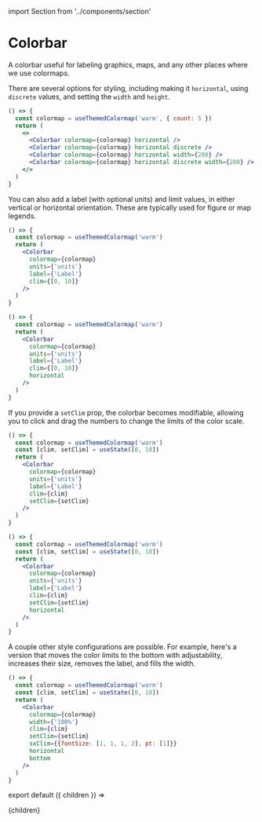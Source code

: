 import Section from '../components/section'

# Colorbar

A colorbar useful for labeling graphics, maps, and any other places where we use colormaps.

There are several options for styling, including making it `horizontal`, using `discrete` values, and setting the `width` and `height`.

<!-- prettier-ignore -->
```jsx live
() => {
  const colormap = useThemedColormap('warm', { count: 5 })
  return (
    <>
      <Colorbar colormap={colormap} horizontal />
      <Colorbar colormap={colormap} horizontal discrete />
      <Colorbar colormap={colormap} horizontal width={200} />
      <Colorbar colormap={colormap} horizontal discrete width={200} />
    </>
  )
}
```

You can also add a label (with optional units) and limit values, in either vertical or horizontal orientation. These are typically used for figure or map legends.

<!-- prettier-ignore -->
```jsx live
() => {
  const colormap = useThemedColormap('warm')
  return (
    <Colorbar
      colormap={colormap}
      units={'units'}
      label={'Label'}
      clim={[0, 10]}
    />
  )
}
```

<!-- prettier-ignore -->
```jsx live
() => {
  const colormap = useThemedColormap('warm')
  return (
    <Colorbar
      colormap={colormap}
      units={'units'}
      label={'Label'}
      clim={[0, 10]}
      horizontal
    />
  )
}
```

If you provide a `setClim` prop, the colorbar becomes modifiable, allowing you to click and drag the numbers to change the limits of the color scale.

<!-- prettier-ignore -->
```jsx live
() => {
  const colormap = useThemedColormap('warm')
  const [clim, setClim] = useState([0, 10])
  return (
    <Colorbar
      colormap={colormap}
      units={'units'}
      label={'Label'}
      clim={clim}
      setClim={setClim}
    />
  )
}
```

<!-- prettier-ignore -->
```jsx live
() => {
  const colormap = useThemedColormap('warm')
  const [clim, setClim] = useState([0, 10])
  return (
    <Colorbar
      colormap={colormap}
      units={'units'}
      label={'Label'}
      clim={clim}
      setClim={setClim}
      horizontal
    />
  )
}
```

A couple other style configurations are possible. For example, here's a version that moves the color limits to the bottom with adjustability, increases their size, removes the label, and fills the width.

<!-- prettier-ignore -->
```jsx live
() => {
  const colormap = useThemedColormap('warm')
  const [clim, setClim] = useState([0, 10])
  return (
    <Colorbar
      colormap={colormap}
      width={'100%'}
      clim={clim}
      setClim={setClim}
      sxClim={{fontSize: [1, 1, 1, 2], pt: [1]}}
      horizontal
      bottom
    />
  )
}
```

export default ({ children }) => <Section name='colorbar'>{children}</Section>
